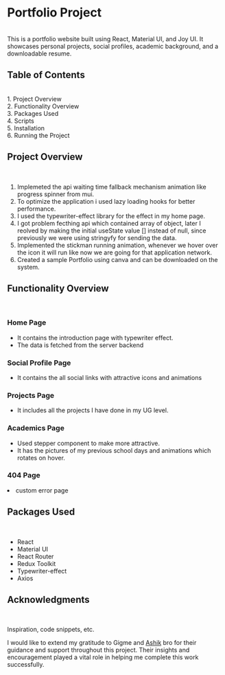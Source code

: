 <h1>Portfolio Project</h1>
<br>
This is a portfolio website built using React, Material UI, and Joy UI. It showcases personal projects, social profiles, academic background, and a downloadable resume.

<h2>Table of Contents</h2>
<br/>
1. Project Overview<br>
2. Functionality Overview<br/>
3. Packages Used<br/>
4. Scripts<br/>
5. Installation<br/>
6. Running the Project<br/>

<h2>Project Overview</h2>
<br/>

1. Implemeted the api waiting time fallback mechanism animation like progress spinner from mui.<br/>
2. To optimize the application i used lazy loading hooks for better performance.<br/>
3. I used the typewriter-effect library for the effect in my home page.<br/>
4. I got problem fecthing api which contained array of object, later I reolved by making the initial useState value [] instead of null, since previously we were using stringyfy for 
 sending the data.<br>
5. Implemented the stickman running animation, whenever we hover over the icon it will run like now we are going for that application network.<br> 
6. Created a sample Portfolio using canva and can be downloaded on the system.<br/>

<h2>Functionality Overview</h2>
<br/>

<h3>Home Page</h3>
<ul>
  <li>
    It contains the introduction page with typewriter effect.
  </li>
   <li>
    The data is fetched from the server backend
  </li>
</ul>

<h3>Social Profile Page</h3>
<ul>
  <li>
    It contains the all social links with attractive icons and animations
  </li>
</ul>
<h3>Projects Page</h3>
<ul>
  <li>
    It includes all the projects I have done in my UG level.
  </li>
</ul>
<h3>Academics Page</h3>
<ul>
   <li>
    Used stepper component to make more attractive.
  </li>
  <li>
    It has the pictures of my previous school days and animations which rotates on hover.
  </li>
</ul>
<h3>404 Page</h3>
 <li>
  custom error page
  </li>

<h2>Packages Used</h2>
<br/>
<ul>
<li>React</li>
<li>Material UI</li>
<li>React Router</li>
<li>Redux Toolkit</li>
<li>Typewriter-effect</li>
<li>Axios</li>
</ul>

<h2>Acknowledgments</h2>
<br>
<p>Inspiration, code snippets, etc.</p>

I would like to extend my gratitude to Gigme and <a href="https://github.com/ashikrai">Ashik</a> bro for their guidance and support throughout this project. Their insights and encouragement played a vital role in helping me complete this work successfully.


